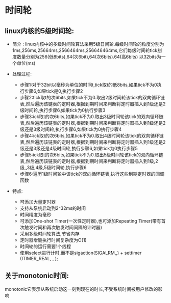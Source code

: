 # 时间轮

## __linux内核的5级时间轮:__

- 简介 : linux内核中的多级时间轮算法采用5级日间轮.每级时间轮的粒度分别为1ms,256ms,25664ms,2566464ms,256646464ms,它们每级时间轮tick刻度数量分别为256(低8bits),64(次6bit),64(次6bits).64(高6bits) 以32bits为一个单位(ms)

- 处理过程:	
	- 步骤1:对于32bit以毫秒为单位的时间t,tick取t的低8bits,如果tick不为0执行步骤6,如果tick是0,执行步骤2
	- 步骤2:tick取t的次6bits,如果tick不为0.取出2级时间轮该tick的双向循环链表,然后遍历该链表的定时器,根据到期时间来判断将定时器插入到1级还是2级时间轮,执行步骤6,如果tick为0执行步骤3
	- 步骤3:ick取t的次6bits,如果tick不为0.取出3级时间轮该tick的双向循环链表,然后遍历该链表的定时器,根据到期时间来判断将定时器插入到1级还是2级还是3级时间轮,执行步骤6,如果tick为0执行步骤4
	- 步骤4:ick取t的次6bits,如果tick不为0.取出4级时间轮该tick的双向循环链表,然后遍历该链表的定时器,根据到期时间来判断将定时器插入到1级还是2级还是3级还是4级时间轮,执行步骤6,如果tick为0执行步骤5
	- 步骤5:ick取t的次6bits,如果tick不为0.取出5级时间轮该tick的双向循环链表,然后遍历该链表的定时器,根据到期时间来判断将定时器插入到1级,2级,,3级,4级,5级时间轮,执行步骤6
	- 步骤6:遍历1级时间轮中该tick的双向循环链表,执行这些到期定时器的回调函数
	
- 特点:
	- 可添加大量定时器
	- 支持从系统启动到2^32ms的时间
	- 时间精度为毫秒
	- 可添加One-shot Timer(一次性定时器),也可添加Repeating Timer(带有首次触发时间和再次触发时间间隔的计时器)
	- 采用多级时间轮算法,节省内存
	- 定时器增删执行时间复杂度为O(1)
	- 时间轮的运行需要1个线程
	- 使用select进行计时,而不是sigaction(SIGALRM,,) + settimer (ITIMER_REAL, , );
	
## __关于monotonic时间:__
monotonic它表示从系统启动这一刻到现在的时长,不受系统时间被用户修改的影响




